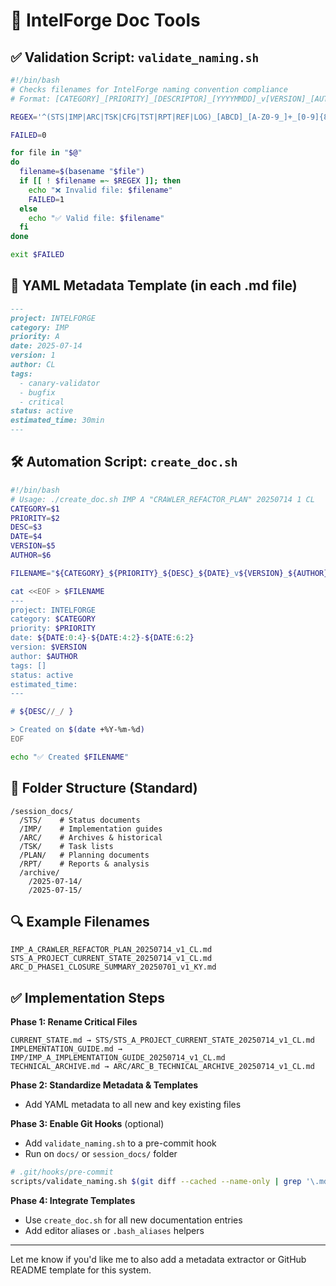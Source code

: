 # 📁 IntelForge Doc Tools

## ✅ Validation Script: `validate_naming.sh`

```bash
#!/bin/bash
# Checks filenames for IntelForge naming convention compliance
# Format: [CATEGORY]_[PRIORITY]_[DESCRIPTOR]_[YYYYMMDD]_v[VERSION]_[AUTHOR].md

REGEX='^(STS|IMP|ARC|TSK|CFG|TST|RPT|REF|LOG)_[ABCD]_[A-Z0-9_]+_[0-9]{8}_v[0-9]+_[A-Z]{2}\.md$'

FAILED=0

for file in "$@"
do
  filename=$(basename "$file")
  if [[ ! $filename =~ $REGEX ]]; then
    echo "❌ Invalid file: $filename"
    FAILED=1
  else
    echo "✅ Valid file: $filename"
  fi
done

exit $FAILED
```

## 🧩 YAML Metadata Template (in each .md file)

```markdown
---
project: INTELFORGE
category: IMP
priority: A
date: 2025-07-14
version: 1
author: CL
tags:
  - canary-validator
  - bugfix
  - critical
status: active
estimated_time: 30min
---
```

## 🛠️ Automation Script: `create_doc.sh`

```bash
#!/bin/bash
# Usage: ./create_doc.sh IMP A "CRAWLER_REFACTOR_PLAN" 20250714 1 CL
CATEGORY=$1
PRIORITY=$2
DESC=$3
DATE=$4
VERSION=$5
AUTHOR=$6

FILENAME="${CATEGORY}_${PRIORITY}_${DESC}_${DATE}_v${VERSION}_${AUTHOR}.md"

cat <<EOF > $FILENAME
---
project: INTELFORGE
category: $CATEGORY
priority: $PRIORITY
date: ${DATE:0:4}-${DATE:4:2}-${DATE:6:2}
version: $VERSION
author: $AUTHOR
tags: []
status: active
estimated_time:
---

# ${DESC//_/ }

> Created on $(date +%Y-%m-%d)
EOF

echo "✅ Created $FILENAME"
```

## 📁 Folder Structure (Standard)

```
/session_docs/
  /STS/    # Status documents
  /IMP/    # Implementation guides
  /ARC/    # Archives & historical
  /TSK/    # Task lists
  /PLAN/   # Planning documents
  /RPT/    # Reports & analysis
  /archive/
    /2025-07-14/
    /2025-07-15/
```

## 🔍 Example Filenames

```
IMP_A_CRAWLER_REFACTOR_PLAN_20250714_v1_CL.md
STS_A_PROJECT_CURRENT_STATE_20250714_v1_CL.md
ARC_D_PHASE1_CLOSURE_SUMMARY_20250701_v1_KY.md
```

## ✅ Implementation Steps

**Phase 1: Rename Critical Files**
```
CURRENT_STATE.md → STS/STS_A_PROJECT_CURRENT_STATE_20250714_v1_CL.md
IMPLEMENTATION_GUIDE.md → IMP/IMP_A_IMPLEMENTATION_GUIDE_20250714_v1_CL.md
TECHNICAL_ARCHIVE.md → ARC/ARC_B_TECHNICAL_ARCHIVE_20250714_v1_CL.md
```

**Phase 2: Standardize Metadata & Templates**
- Add YAML metadata to all new and key existing files

**Phase 3: Enable Git Hooks** (optional)
- Add `validate_naming.sh` to a pre-commit hook
- Run on `docs/` or `session_docs/` folder

```bash
# .git/hooks/pre-commit
scripts/validate_naming.sh $(git diff --cached --name-only | grep '\.md$')
```

**Phase 4: Integrate Templates**
- Use `create_doc.sh` for all new documentation entries
- Add editor aliases or `.bash_aliases` helpers

---

Let me know if you'd like me to also add a metadata extractor or GitHub README template for this system.
